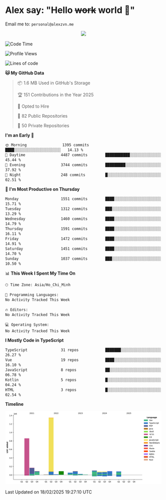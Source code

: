 # Alex say: "Hello ~~work~~ world 🐾"
Email me to: `personal@alexzvn.me`


<p align=center>
  <a href="https://skillicons.dev">
    <img src="https://skillicons.dev/icons?i=ts,js,php,nodejs,bun,vue,nuxt,react,svelte,tauri,laravel,rust,mongodb,docker,electron,redis,rabbitmq,tailwind,git,cloudflare,elysia,mysql,nginx,rollupjs,sentry,ubuntu,yarn,html,css,vite" />
  </a>
</p>

<!--START_SECTION:waka-->
![Code Time](http://img.shields.io/badge/Code%20Time-1%2C066%20hrs%2055%20mins-blue)

![Profile Views](http://img.shields.io/badge/Profile%20Views-0-blue)

![Lines of code](https://img.shields.io/badge/From%20Hello%20World%20I%27ve%20Written-3.1%20million%20lines%20of%20code-blue)

**🐱 My GitHub Data** 

> 📦 1.6 MB Used in GitHub's Storage 
 > 
> 🏆 151 Contributions in the Year 2025
 > 
> 💼 Opted to Hire
 > 
> 📜 82 Public Repositories 
 > 
> 🔑 50 Private Repositories 
 > 
**I'm an Early 🐤** 

```text
🌞 Morning                1395 commits        ████░░░░░░░░░░░░░░░░░░░░░   14.13 % 
🌆 Daytime                4487 commits        ███████████░░░░░░░░░░░░░░   45.44 % 
🌃 Evening                3744 commits        █████████░░░░░░░░░░░░░░░░   37.92 % 
🌙 Night                  248 commits         █░░░░░░░░░░░░░░░░░░░░░░░░   02.51 % 
```
📅 **I'm Most Productive on Thursday** 

```text
Monday                   1551 commits        ████░░░░░░░░░░░░░░░░░░░░░   15.71 % 
Tuesday                  1312 commits        ███░░░░░░░░░░░░░░░░░░░░░░   13.29 % 
Wednesday                1460 commits        ████░░░░░░░░░░░░░░░░░░░░░   14.79 % 
Thursday                 1591 commits        ████░░░░░░░░░░░░░░░░░░░░░   16.11 % 
Friday                   1472 commits        ████░░░░░░░░░░░░░░░░░░░░░   14.91 % 
Saturday                 1451 commits        ████░░░░░░░░░░░░░░░░░░░░░   14.70 % 
Sunday                   1037 commits        ███░░░░░░░░░░░░░░░░░░░░░░   10.50 % 
```


📊 **This Week I Spent My Time On** 

```text
🕑︎ Time Zone: Asia/Ho_Chi_Minh

💬 Programming Languages: 
No Activity Tracked This Week

🔥 Editors: 
No Activity Tracked This Week

💻 Operating System: 
No Activity Tracked This Week
```

**I Mostly Code in TypeScript** 

```text
TypeScript               31 repos            ███████░░░░░░░░░░░░░░░░░░   26.27 % 
Vue                      19 repos            ████░░░░░░░░░░░░░░░░░░░░░   16.10 % 
JavaScript               8 repos             ██░░░░░░░░░░░░░░░░░░░░░░░   06.78 % 
Kotlin                   5 repos             █░░░░░░░░░░░░░░░░░░░░░░░░   04.24 % 
HTML                     3 repos             █░░░░░░░░░░░░░░░░░░░░░░░░   02.54 % 
```



**Timeline**

![Lines of Code chart](https://raw.githubusercontent.com/alexzvn/alexzvn/main/assets/bar_graph.png)


 Last Updated on 18/02/2025 19:27:10 UTC
<!--END_SECTION:waka-->
